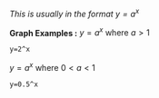 *This is usually in the format $y=a^x$*

**Graph Examples :**
$y=a^x\text{ where }a>1$
```desmos-graph
y=2^x
```

$y=a^x\text{ where }0<a<1$
```desmos-graph
y=0.5^x
```
